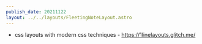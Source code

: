 ```yaml
---
publish_date: 20211122    
layout: ../../layouts/FleetingNoteLayout.astro
---
```

-  css layouts with modern css techniques - https://1linelayouts.glitch.me/
